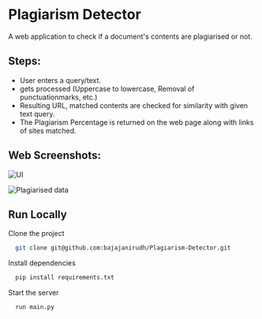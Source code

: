 
# Plagiarism Detector

A web application to check if a document's contents are plagiarised or not.


## Steps:

- User enters a query/text.
-  gets processed (Uppercase to lowercase, Removal of punctuationmarks, etc.)
- Resulting URL, matched contents are checked for similarity with given text query.
- The Plagiarism Percentage is returned on the web page along with links of sites matched.


## Web Screenshots:

![UI](https://user-images.githubusercontent.com/101112022/176243533-54656499-c499-49f6-9ed9-3ee4f2ab541f.png)

![Plagiarised data](https://user-images.githubusercontent.com/101112022/176243664-b834606f-f7e4-49eb-b245-bf7b1262718f.png)


## Run Locally

Clone the project

```bash
  git clone git@github.com:bajajanirudh/Plagiarism-Detector.git
```

Install dependencies

```bash
  pip install requirements.txt
```

Start the server

```bash
  run main.py
```

